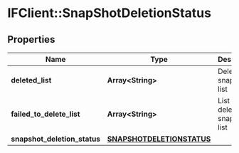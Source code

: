 # IFClient::SnapShotDeletionStatus

## Properties
Name | Type | Description | Notes
------------ | ------------- | ------------- | -------------
**deleted_list** | **Array&lt;String&gt;** | Deleted snapshots list | [optional] 
**failed_to_delete_list** | **Array&lt;String&gt;** | List  Not deleted snapshots list | [optional] 
**snapshot_deletion_status** | [**SNAPSHOTDELETIONSTATUS**](SNAPSHOTDELETIONSTATUS.md) |  | [optional] 


